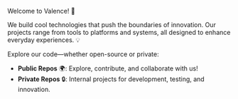 Welcome to Valence! 🚀

We build cool technologies that push the boundaries of innovation. Our projects range from tools to platforms and systems, all designed to enhance everyday experiences. 💡

Explore our code—whether open-source or private:

- **Public Repos** 🌍: Explore, contribute, and collaborate with us!
- **Private Repos** 🔒: Internal projects for development, testing, and innovation.

